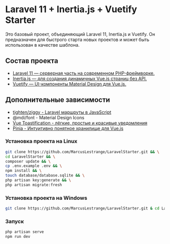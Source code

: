 # Laravel 11 + Inertia.js + Vuetify Starter

Это базовый проект, объединяющий Laravel 11, Inertia.js и Vuetify. Он предназначен для быстрого старта новых проектов и может быть использован в качестве шаблона.

## Состав проекта
- [Laravel 11 — серверная часть на современном PHP-фреймворке.](https://laravel.su/docs/11.x/installation) 
- [Inertia.js — для создания динамичных Vue.js страниц без API.](https://inertiajs.com/) 
- [Vuetify — UI-компоненты Material Design для Vue.js.](https://vuetifyjs.com/en/)

## Дополнительные зависимости
- [tighten/ziggy - Laravel маршруты в JavaScript](https://github.com/tighten/ziggy)
- @mdi/font - Material Design Icons
- [Vue Toastification - лёгкие, простые и красивые уведомления](https://github.com/Maronato/vue-toastification)
- [Pinia - Интуитивно понятное хранилище для Vue.js](https://pinia.vuejs.org/)

### Установка проекта на Linux
```bash
git clone https://github.com/MarcusLestrange/LaravelStarter.git && \
cd LaravelStarter && \
composer update && \
cp .env.example .env && \
npm install && \
touch database/database.sqlite && \
php artisan key:generate && \
php artisan migrate:fresh
```

### Установка проекта на Windows
```bash
git clone https://github.com/MarcusLestrange/LaravelStarter.git & cd LaravelStarter & composer update & copy .env.example .env & npm install & type nul > database/database.sqlite & php artisan key:generate & php artisan migrate
```


### Запуск
```bash
php artisan serve
npm run dev
```
